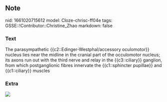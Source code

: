 ## Note
nid: 1661020715612
model: Cloze-chrisc-ff04e
tags: GSSE::!Contributor::Christine_Zhao
markdown: false

### Text
<div>
  <div>
    <div>
      <div>
        The parasympathetic {{c2::Edinger-Westphal/accessory
        oculomotor}} nucleus lies near the midline in the cranial
        part of the occulomotor nucleus; its axons run out with the
        third nerve and relay in the {{c3::ciliary}} ganglion, from
        which postganglionic fibres innervate the {{c1::sphincter
        pupillae}} and {{c1::ciliary}} muscles
      </div>
    </div>
  </div>
</div>

### Extra
<img src="paste-3085b3e86084cabdab277cc72f06c5b78df25a1f.jpg">
